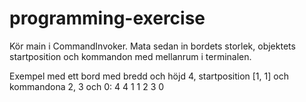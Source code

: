 # programming-exercise

Kör main i CommandInvoker. Mata sedan in bordets storlek, objektets startposition och kommandon med mellanrum i terminalen.

Exempel med ett bord med bredd och höjd 4, startposition [1, 1] och kommandona 2, 3 och 0: 4 4 1 1 2 3 0
